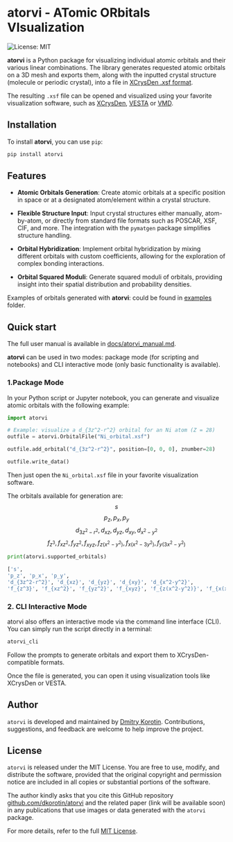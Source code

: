 # atorvi - ATomic ORbitals VIsualization

![License: MIT](https://img.shields.io/badge/License-MIT-green.svg)

**atorvi** is a Python package for visualizing individual atomic orbitals and their various linear combinations. The library generates requested atomic orbitals on a 3D mesh and exports them, along with the inputted crystal structure (molecule or periodic crystal), into a file in [XCrysDen .xsf format](http://www.xcrysden.org/doc/XSF.html).

The resulting `.xsf` file can be opened and visualized using your favorite visualization software, such as [XCrysDen](http://www.xcrysden.org/), [VESTA](https://jp-minerals.org/vesta/en/) or [VMD](https://www.ks.uiuc.edu/Research/vmd/).

## Installation

To install **atorvi**, you can use `pip`:

```bash
pip install atorvi
```

## Features

- **Atomic Orbitals Generation**: Create atomic orbitals at a specific position in space or at a designated atom/element within a crystal structure. 

- **Flexible Structure Input**: Input crystal structures either manually, atom-by-atom, or directly from standard file formats such as POSCAR, XSF, CIF, and more. The integration with the `pymatgen` package simplifies structure handling.

- **Orbital Hybridization**: Implement orbital hybridization by mixing different orbitals with custom coefficients, allowing for the exploration of complex bonding interactions.

- **Orbital Squared Moduli**: Generate squared moduli of orbitals, providing insight into their spatial distribution and probability densities.

Examples of orbitals generated with **atorvi**: could be found in [examples](./examples/) folder.

## Quick start

The full user manual is available in [docs/atorvi_manual.md](./docs/atorvi_manual.md).

**atorvi** can be used in two modes: package mode (for scripting and notebooks) and CLI interactive mode (only basic functionality is available).

### 1.Package Mode 
In your Python script or Jupyter notebook, you can generate and visualize atomic orbitals with the following example:

```python
import atorvi

# Example: visualize a d_{3z^2-r^2} orbital for an Ni atom (Z = 28)
outfile = atorvi.OrbitalFile("Ni_orbital.xsf")

outfile.add_orbital("d_{3z^2-r^2}", position=[0, 0, 0], znumber=28)

outfile.write_data()
```

Then just open the `Ni_orbital.xsf` file in your favorite visualization software.

The orbitals available for generation are:
$$s$$
$$p_z, p_x, p_y$$
$$d_{3z^2-r^2}, d_{xz}, d_{yz}, d_{xy}, d_{x^2-y^2} $$
$$f_{z^3}, f_{xz^2}, f_{yz^2}, f_{xyz}, f_{z(x^2-y^2)}, f_{x(x^2-3y^2)}, f_{y(3x^2-y^2)}$$

```python
print(atorvi.supported_orbitals)

['s', 
'p_z', 'p_x', 'p_y', 
'd_{3z^2-r^2}', 'd_{xz}', 'd_{yz}', 'd_{xy}', 'd_{x^2-y^2}', 
'f_{z^3}', 'f_{xz^2}', 'f_{yz^2}', 'f_{xyz}', 'f_{z(x^2-y^2)}', 'f_{x(x^2-3y^2)}', 'f_{y(3x^2-y^2)}']
```

### 2. CLI Interactive Mode
atorvi also offers an interactive mode via the command line interface (CLI). You can simply run the script directly in a terminal:

```bash
atorvi_cli
```

Follow the prompts to generate orbitals and export them to XCrysDen-compatible formats.

Once the file is generated, you can open it using visualization tools like XCrysDen or VESTA.

## Author

`atorvi` is developed and maintained by [Dmitry Korotin](https://www.researchgate.net/profile/Dmitry-Korotin). Contributions, suggestions, and feedback are welcome to help improve the project.

## License

`atorvi` is released under the MIT License. You are free to use, modify, and distribute the software, provided that the original copyright and permission notice are included in all copies or substantial portions of the software.

The author kindly asks that you cite this GitHub repository [github.com/dkorotin/atorvi](https://github.com/dkorotin/atorvi) and the related paper (link will be available soon) in any publications that use images or data generated with the `atorvi` package.

For more details, refer to the full [MIT License](./LICENSE).
